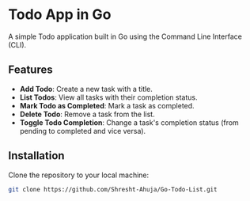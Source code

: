# Todo App in Go

A simple Todo application built in Go using the Command Line Interface (CLI).

## Features

- **Add Todo**: Create a new task with a title.
- **List Todos**: View all tasks with their completion status.
- **Mark Todo as Completed**: Mark a task as completed.
- **Delete Todo**: Remove a task from the list.
- **Toggle Todo Completion**: Change a task's completion status (from pending to completed and vice versa).

## Installation
Clone the repository to your local machine:
   ```bash
   git clone https://github.com/Shresht-Ahuja/Go-Todo-List.git

